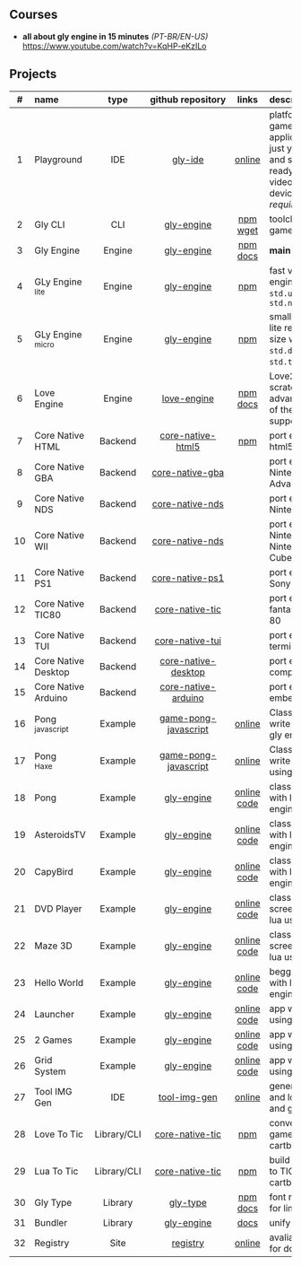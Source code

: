 ## Courses

* **all about gly engine in 15 minutes**  _(PT-BR/EN-US)_ <br/><https://www.youtube.com/watch?v=KqHP-eKzILo>

## Projects

|  #  | name      | type | github&nbsp;repository | links | description |
| :-: | :-------- | :--: | :--------: | :---: | :---------- |
| 1 | Playground | IDE  | [gly-ide](https://github.com/gamelly/gly-ide) | [online](https://playground.gamely.com.br)| platform to create games and applications with just your browser and still export ready to use on your video game or device. _(no login required)_
| 2 | Gly CLI    | CLI  | [gly-engine](https://github.com/gamelly/gly-engine) | [npm](https://www.npmjs.com/package/@gamely/gly-cli) [wget](https://get.gamely.com.br/cli.lua) | toolchain for build games and engines |
| 3 | Gly Engine | Engine | [gly-engine](https://github.com/gamelly/gly-engine) | [npm](https://www.npmjs.com/package/@gamely/gly-engine)<br/>[docs](https://docs.gamely.com.br) | **main project** |
| 4 | GLy Engine<br><sup>lite</sup> | Engine | [gly-engine](https://github.com/gamelly/gly-engine) | [npm](https://www.npmjs.com/package/@gamely/gly-engine-lite) | fast version of gly engine without apis:<br/>`std.ui` `std.bus` `std.node`
| 5 | GLy Engine<br><sup>micro</sup> | Engine | [gly-engine](https://github.com/gamelly/gly-engine) | [npm](https://www.npmjs.com/package/@gamely/gly-engine-micro) | smallest version of lite reduced 50% size with only apis:<br/>`std.draw` `std.key` `std.text` `std.image`
| 6 | Love Engine | Engine | [love-engine](https://github.com/gamelly/love-engine) | [npm](https://www.npmjs.com/package/@gamely/love-engine)<br/>[docs](https://docs.gamely.com.br) | Love2D written from scratch to take advantage of much of the gamely support ecosystem
| 7 | Core Native HTML | Backend | [core-native-html5](https://github.com/gamelly/core-native-html5) | [npm](https://www.npmjs.com/package/@gamely/core-native-html5) | port engines to html5/webapps/pwa
| 8 | Core Native GBA| Backend | [core-native-gba](https://github.com/gamelly/core-native-gba) | | port engines to Nintendo Game Boy Advance
| 9 | Core Native NDS | Backend | [core-native-nds](https://github.com/gamelly/core-native-nds) | | port engines to Nintendo DS
| 10 | Core Native WII | Backend | [core-native-nds](https://github.com/gamelly/core-native-wii) | | port engines to Nintendo Wii and Nintendo Game Cube
| 11 | Core Native PS1| Backend | [core-native-ps1](https://github.com/gamelly/core-native-ps1) | | port engines to Sony PlayStation 1
| 12 | Core Native TIC80 | Backend | [core-native-tic](https://github.com/gamelly/core-native-tic) | | port engines to fantasy console TIC 80
| 13 | Core Native TUI | Backend | [core-native-tui](https://github.com/gamelly/core-native-tui) | | port engines to terminal
| 14 | Core Native Desktop | Backend | [core-native-desktop](https://github.com/gamelly/core-native-desktop) | | port engines to computer
| 15 | Core Native Arduino | Backend | [core-native-arduino](https://github.com/gamelly/core-native-arduino) | | port engines to embedded devices
| 16 | Pong<br><sup>javascript</sup> | Example | [game-pong-javascript](https://gamelly.github.io/game-pong-javascript) | [online](https://gamelly.github.io/game-pong-javascript) | Classical game write with js using gly engine
| 17 | Pong<br><sup>Haxe</sup> | Example | [game-pong-javascript](https://gamelly.github.io/game-pong-haxe) | [online](https://gamelly.github.io/game-pong-haxe) | Classical game write with haxe using gly engine
| 18 | Pong | Example | [gly-engine](https://github.com/gamelly/gly-engine) | [online](https://pong.gamely.com.br)<br/>[code](https://github.com/gamelly/gly-engine/blob/main/samples/pong/game.lua) | classical game write with lua using gly engine
| 19 | AsteroidsTV | Example | [gly-engine](https://github.com/gamelly/gly-engine) | [online](https://asteroids.gamely.com.br)<br/>[code](https://github.com/gamelly/gly-engine/blob/main/samples/asteroids/game.lua) | classical game write with lua using gly engine
| 20 | CapyBird | Example | [gly-engine](https://github.com/gamelly/gly-engine) | [online](https://capybird.gamely.com.br)<br/>[code](https://github.com/gamelly/gly-engine/blob/main/samples/capybird/game.lua) | classical game write with lua using gly engine
| 21 | DVD Player | Example | [gly-engine](https://github.com/gamelly/gly-engine) | [online](https://dvdplayer.gamely.com.br)<br/>[code](https://github.com/gamelly/gly-engine/blob/main/samples/dvdplayer/game.lua) | classical rest-screen write with lua using gly engine
| 22 | Maze 3D | Example | [gly-engine](https://github.com/gamelly/gly-engine) | [online](https://maze3d.gamely.com.br)<br/>[code](https://github.com/gamelly/gly-engine/blob/main/samples/maze3d/game.lua) | classical rest-screen write with lua using gly engine
| 23 | Hello World | Example | [gly-engine](https://github.com/gamelly/gly-engine) | [online](https://pong.gamely.com.br)<br/>[code](https://github.com/gamelly/gly-engine/blob/main/samples/helloworld/game.lua) | begginers app write with lua using gly engine
| 24 | Launcher | Example | [gly-engine](https://github.com/gamelly/gly-engine) | [online](https://launcher.gamely.com.br)<br/>[code](https://github.com/gamelly/gly-engine/blob/main/samples/launcher/game.lua) | app write with lua using gly engine
| 25 | 2 Games | Example | [gly-engine](https://github.com/gamelly/gly-engine) | [online](https://2games.gamely.com.br)<br/>[code](https://github.com/gamelly/gly-engine/blob/main/samples/two_games/game.lua) | app write with lua using gly engine
| 26 | Grid System  | Example | [gly-engine](https://github.com/gamelly/gly-engine) | [online](https://gridsystem.gamely.com.br)<br/>[code](https://github.com/gamelly/gly-engine/blob/main/samples/gridsystem/game.lua) | app write with lua using gly engine
| 27 | Tool IMG Gen | IDE | [tool-img-gen](https://github.com/gamelly/tool-img-gen) | [online](https://gamelly.github.io/tool-img-gen/) | generate images and logos using lua and gly engine
| 28 | Love To Tic | Library/CLI | [core-native-tic](https://github.com/gamelly/core-native-tic) | [npm](https://www.npmjs.com/package/@gamely/love2tic) | convert love2d games in TIC80 cartbridges
| 29 | Lua To Tic | Library/CLI | [core-native-tic](https://github.com/gamelly/core-native-tic) | [npm](https://www.npmjs.com/package/@gamely/lua2tic) | build engine+games to TIC80 cartbridges
| 30 | Gly Type | Library | [gly-type](https://github.com/gamelly/gly-type) | [npm](https://www.npmjs.com/package/@gamely/font-mono-retro)<br>[docs](https://gamelly.github.io/gly-type) | font render + font for limited devices
| 31 | Bundler | Library | [gly-engine](https://github.com/gamelly/gly-engine) | [docs](https://docs.gamely.com.br/group__bundler) | unify lua files
| 32 | Registry | Site | [registry](https://github.com/gamelly/registry) | [online](https://get.gamely.com.br) | avaliable resources for download 
